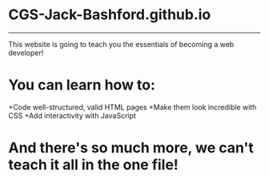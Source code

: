 # CGS-Jack-Bashford.github.io

---

This website is going to teach you the essentials of becoming a web developer!

# You can learn how to:

+Code well-structured, valid HTML pages
+Make them look incredible with CSS
+Add interactivity with JavaScript

# And there's so much more, we can't teach it all in the one file!

